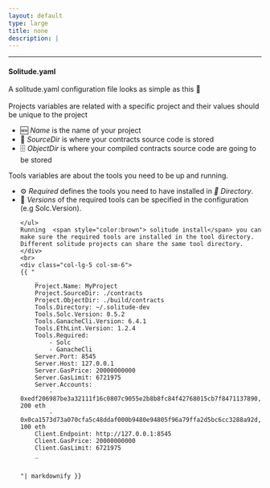 ```yaml
---
layout: default
type: large
title: none
description: |
---
```

---

#### Solitude.yaml 

<div class="row">
    <div class="col-lg-5 col-sm-6">
    A solitude.yaml configuration file looks as simple as this 👀
    <br>
    <br>
    Projects variables are related with a specific project and their values
    should be unique to the project
    <br>
    <ul>
    <li> 
    🆕 <i>Name</i> is the name of your project 
    </li>
    <li> 
    📁 <i>SourceDir</i> is where your contracts source code is stored
    </li>
    <li> 
    🗄️ <i>ObjectDir</i> is where your compiled contracts source code are going to be stored
    </li>
    </ul>
    Tools variables are about the tools you need to be up and running.
    <br>
    <ul>
    <li>⚙️ <i> Required</i> defines the tools you need to have installed in <i> 📁 Directory</i>.
    </li> 
    <li>🔢 <i> Versions </i> of the required tools can be specified in the configuration  (e.g Solc.Version).
    </li> 

    </ul>
    Running  <span style="color:brown"> solitude install</span> you can make sure the required tools are installed in the tool directory. Different solitude projects can share the same tool directory.
    </div>
    <br>
    <div class="col-lg-5 col-sm-6">
    {{ "
        _
        Project.Name: MyProject
        Project.SourceDir: ./contracts
        Project.ObjectDir: ./build/contracts
        Tools.Directory: ~/.solitude-dev
        Tools.Solc.Version: 0.5.2
        Tools.GanacheCli.Version: 6.4.1
        Tools.EthLint.Version: 1.2.4
        Tools.Required:
            - Solc
            - GanacheCli
        Server.Port: 8545
        Server.Host: 127.0.0.1
        Server.GasPrice: 20000000000
        Server.GasLimit: 6721975
        Server.Accounts:
            - 0xedf206987be3a32111f16c0807c9055e2b8b8fc84f42768015cb7f8471137890, 200 eth
            - 0x0ca1573d73a070cfa5c48ddaf000b9480e94805f96a79ffa2d5bc6cc3288a92d, 100 eth
        Client.Endpoint: http://127.0.0.1:8545
        Client.GasPrice: 20000000000
        Client.GasLimit: 6721975
        _

    
    "| markdownify }}
    
   </div>
   
</div>